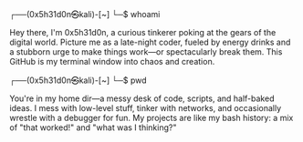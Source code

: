┌──(0x5h31d0n㉿kali)-[~]
└─$ whoami

Hey there, I'm 0x5h31d0n, a curious tinkerer poking at the gears of the digital world. Picture me as a late-night coder, fueled by energy drinks and a stubborn urge to make things work—or spectacularly break them. This GitHub is my terminal window into chaos and creation.

┌──(0x5h31d0n㉿kali)-[~]
└─$ pwd

You're in my home dir—a messy desk of code, scripts, and half-baked ideas. I mess with low-level stuff, tinker with networks, and occasionally wrestle with a debugger for fun. My projects are like my bash history: a mix of "that worked!" and "what was I thinking?"
